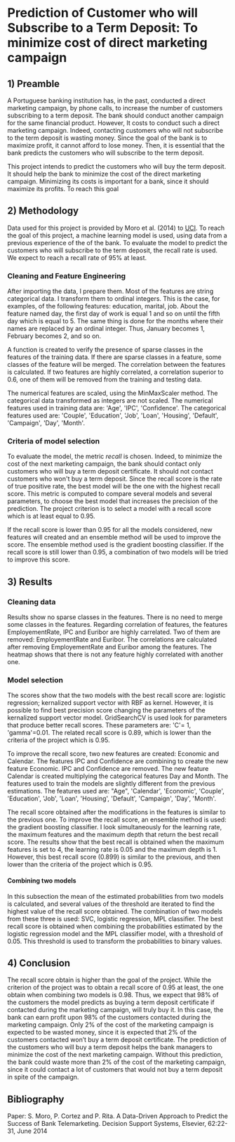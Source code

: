 # Prediction of Customer who will Subscribe to a Term Deposit: To minimize cost of direct marketing campaign

## 1) Preamble
A Portuguese banking institution has, in the past, conducted a direct marketing campaign, by phone calls, to increase the number of customers subscribing to a term deposit. The bank should conduct another campaign for the same financial product. However, It costs to conduct such a direct marketing campaign. Indeed, contacting customers who will not subscribe to the term deposit is wasting money. Since the goal of the bank is to maximize profit, it cannot afford to lose money. Then, it is essential that the bank predicts the customers who will subscribe to the term deposit.

This project intends to predict the customers who will buy the term deposit. It should help the bank to minimize the cost of the direct marketing campaign. Minimizing its costs is important for a bank, since it should maximize its profits. To reach this goal


## 2) Methodology

Data used for this project is provided by Moro et al. (2014) to [UCI](https://archive.ics.uci.edu/ml/datasets/Bank+Marketing). To reach the goal of this project, a machine learning model is used, using data from a previous experience of the of the bank. To evaluate the model to predict the customers who will subscribe to the term deposit, the recall rate is used. We expect to reach a recall rate of 95% at least.

### Cleaning and Feature Engineering
After importing the data, I prepare them. Most of the features are string categorical data. I transform them to ordinal integers. This is the case, for examples, of the following features: education, marital, job. About the feature named day, the first day of work is equal 1 and so on until the fifth day which is equal to 5. The same thing is done for the months where their names are replaced by an ordinal integer. Thus, January becomes 1, February becomes 2, and so on. 

A function is created to verify the presence of sparse classes in the features of the training data. If there are sparse classes in a feature, some classes of the feature will be merged. The correlation between the features is calculated. If two features are highly correlated, a correlation superior to 0.6, one of them will be removed from the training and testing data.

The numerical features are scaled, using the MinMaxScaler method. The categorical data transformed as integers are not scaled. The numerical features used in training data are: 'Age', 'IPC', 'Confidence'. The categorical features used are: 'Couple', 'Education', 'Job', 'Loan', 'Housing', 'Default', 'Campaign', 'Day', 'Month'.

### Criteria of model selection
To evaluate the model, the metric *recall* is chosen. Indeed, to minimize the cost of the next marketing campaign, the bank should contact only customers who will buy a term deposit certificate. It should not contact customers who won't buy a term deposit. Since the recall score is the rate of true positive rate, the best model will be the one with the highest recall score. This metric is computed to compare several models and several parameters, to choose the best model that increases the precision of the prediction. The project criterion is to select a model with a recall score which is at least equal to 0.95.

If the recall score is lower than 0.95 for all the models considered, new features will created and an ensemble method will be used to improve the score.  The ensemble method used is the gradient boosting classifier. If the recall score is still lower than 0.95,  a combination of two models will be tried to improve this score.



## 3) Results

### Cleaning data
Results show no sparse classes in the features. There is no need to merge some classes in the features. Regarding correlation of features, the features EmployementRate, IPC and Euribor are highly carrelated. Two of them are removed: EmployementRate and Euribor. The correlations are calculated after removing EmployementRate and Euribor among the features. The heatmap shows that there is not any feature highly correlated with another one.

### Model selection
The scores show that the two models with the best recall score are: logistic regression; kernalized support vector with RBF as kernel. However, it is possible to find best precision score changing the parameters of the kernalized support vector model. GridSearchCV is used look for parameters that produce better recall scores. These parameters are: 'C'= 1, 'gamma'=0.01. The related recall score is 0.89, which is lower than the criteria of the project which is 0.95.

To improve the recall score, two new features are created: Economic and Calendar. The features IPC and Confidence are combining to create the new feature Economic. IPC and Confidence are removed. The new feature Calendar is created multiplying the categorical features Day and Month. The features used to train the models are slightly different from the previous estimations. The features used are: "Age", 'Calendar', 'Economic', 'Couple', 'Education', 'Job', 'Loan', 'Housing', 'Default', 'Campaign', 'Day', 'Month'.

The recall score obtained after the modifications in the features is similar to the previous one. To improve the recall score, an ensemble method is used: the gradient boosting classifier. I look simultaneously for the learning rate, the maximum features and the maximum depth that return the best recall score. The results show that the best recall is obtained when the maximum features is set to 4, the learning rate is 0.05 and the maximum depth is 1. However, this best recall score (0.899) is similar to the previous, and then lower than the criteria of the project which is 0.95.

#### Combining two models
In this subsection the mean of the estimated probabilities from two models is calculated, and several values of the threshold are iterated to find the highest value of the recall score obtained. The combination of two models from these three is used: SVC, logistic regression, MPL classifier. The best recall score is obtained when combining the probabilities estimated by the logistic regression model and the MPL classifier model, with a threshold of 0.05. This threshold is used to transform the probabilities to binary values.

## 4) Conclusion

The recall score obtain is higher than the goal of the project. While the criterion of the project was to obtain a recall score of 0.95 at least, the one obtain when combining two models is 0.98. Thus,  we expect that 98% of the customers the model predicts as buying a term deposit certificate if contacted during the marketing campaign, will truly buy it. In this case, the bank can earn profit upon 98% of the customers contacted during the marketing campaign. Only 2% of the cost of the marketing campaign is expected to be wasted money, since it is expected that 2% of the customers contacted won’t buy a term deposit certificate. 
The prediction of the customers who will buy a term deposit helps the bank managers to minimize the cost of the next marketing campaign. Without this prediction, the bank could waste more than 2% of the cost of the marketing campaign, since it could contact a lot of customers that would not buy a term deposit in spite of the campaign.

## Bibliography
Paper: S. Moro, P. Cortez and P. Rita. A Data-Driven Approach to Predict the Success of Bank Telemarketing. Decision Support Systems, Elsevier, 62:22-31, June 2014
